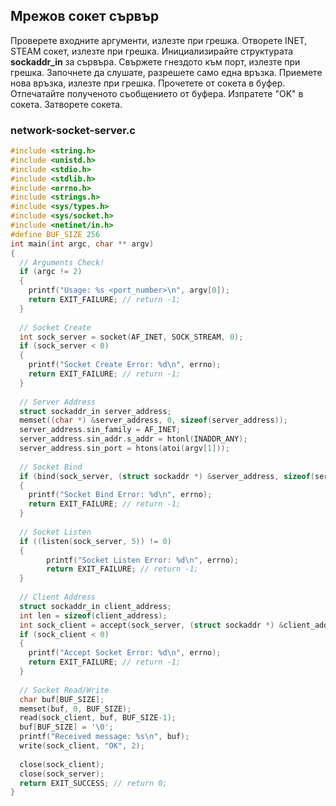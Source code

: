 ## Мрежов сокет сървър

Проверете входните аргументи, излезте при грешка.
Отворете INET, STEAM сокет, излезте при грешка.
Инициализирайте структурата **sockaddr_in** за сървъра.
Свържете гнездото към порт, излезте при грешка.
Започнете да слушате, разрешете само една връзка.
Приемете нова връзка, излезте при грешка.
Прочетете от сокета в буфер.
Отпечатайте полученото съобщението от буфера.
Изпратете "OK" в сокета.
Затворете сокета.

### network-socket-server.c
```c
#include <string.h>
#include <unistd.h>
#include <stdio.h>
#include <stdlib.h>
#include <errno.h>
#include <strings.h>
#include <sys/types.h>
#include <sys/socket.h>
#include <netinet/in.h>
#define BUF_SIZE 256
int main(int argc, char ** argv)
{
  // Arguments Check!
  if (argc != 2)
  {
    printf("Usage: %s <port_number>\n", argv[0]);
    return EXIT_FAILURE; // return -1;
  }
  
  // Socket Create
  int sock_server = socket(AF_INET, SOCK_STREAM, 0); 
  if (sock_server < 0)
  {
    printf("Socket Create Error: %d\n", errno);
    return EXIT_FAILURE; // return -1;
  }
  
  // Server Address
  struct sockaddr_in server_address;
  memset((char *) &server_address, 0, sizeof(server_address));
  server_address.sin_family = AF_INET; 
  server_address.sin_addr.s_addr = htonl(INADDR_ANY); 
  server_address.sin_port = htons(atoi(argv[1])); 
  
  // Socket Bind 
  if (bind(sock_server, (struct sockaddr *) &server_address, sizeof(server_address)) < 0)
  {
    printf("Socket Bind Error: %d\n", errno);
    return EXIT_FAILURE; // return -1;
  }
  
  // Socket Listen
  if ((listen(sock_server, 5)) != 0) 
  {
        printf("Socket Listen Error: %d\n", errno);
		return EXIT_FAILURE; // return -1;
  }
  
  // Client Address
  struct sockaddr_in client_address;
  int len = sizeof(client_address);
  int sock_client = accept(sock_server, (struct sockaddr *) &client_address, &len);
  if (sock_client < 0)
  {
    printf("Accept Socket Error: %d\n", errno);
    return EXIT_FAILURE; // return -1;
  }
  
  // Socket Read/Write
  char buf[BUF_SIZE];
  memset(buf, 0, BUF_SIZE);
  read(sock_client, buf, BUF_SIZE-1);
  buf[BUF_SIZE] = '\0';
  printf("Received message: %s\n", buf);
  write(sock_client, "OK", 2);
  
  close(sock_client);
  close(sock_server);
  return EXIT_SUCCESS; // return 0;
}
```
